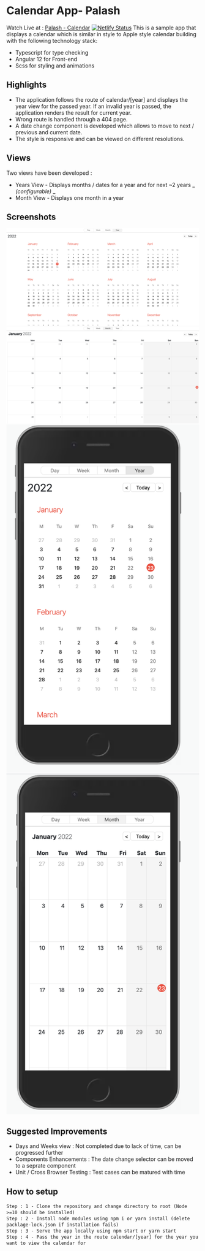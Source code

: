 # Calendar App- Palash

Watch Live at : [Palash - Calendar](https://calendar-palash.netlify.app/) [![Netlify Status](https://api.netlify.com/api/v1/badges/c98c9691-d038-4776-9c25-d4775e0c90b6/deploy-status)](https://app.netlify.com/sites/calendar-palash/deploys)
This is a sample app that displays a calendar which is similar in style to Apple style calendar building with the following technology stack:

- Typescript for type checking
- Angular 12 for Front-end
- Scss for styling and animations

## Highlights

- The application follows the route of calendar/[year] and displays the year view for the passed year. If an invalid year is passed, the application renders the result for current year.
- Wrong route is handled through a 404 page.
- A date change component is developed which allows to move to next / previous and current date.
- The style is responsive and can be viewed on different resolutions.

## Views

Two views have been developed :

- Years View - Displays months / dates for a year and for next ~2 years \_ _(configurable)_ \_
- Month View - Displays one month in a year

## Screenshots

![](/doc/ui/desktop-year.png)
![](/doc/ui/desktop-month.png)
![](/doc/ui/mobile-year.png)
![](/doc/ui/mobile-month.png)

## Suggested Improvements

- Days and Weeks view : Not completed due to lack of time, can be progressed further
- Components Enhancements : The date change selector can be moved to a seprate component
- Unit / Cross Browser Testing : Test cases can be matured with time

## How to setup

```
Step : 1 - Clone the repository and change directory to root (Node >=10 should be installed)
Step : 2 - Install node modules using npm i or yarn install (delete packlage-lock.json if installation fails)
Step : 3 - Serve the app locally using npm start or yarn start
Step : 4 - Pass the year in the route calendar/[year] for the year you want to view the calendar for
```
